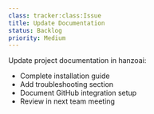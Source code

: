 ```yaml
---
class: tracker:class:Issue
title: Update Documentation
status: Backlog
priority: Medium
---
```

Update project documentation in hanzoai:
- Complete installation guide
- Add troubleshooting section
- Document GitHub integration setup
- Review in next team meeting
